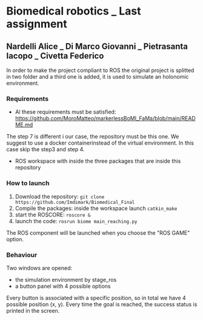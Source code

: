 # Biomedical robotics _ Last assignment
## Nardelli Alice _ Di Marco Giovanni _ Pietrasanta Iacopo _ Civetta Federico


In order to make the project compliant to ROS the original project is splitted in two folder and a third one is added, it is used to simulate an holonomic environment. 

### Requirements
  * Al these requirements must be satisfied: https://github.com/MoroMatteo/markerlessBoMI_FaMa/blob/main/README.md 
  
  The step 7 is different i our case, the repository must be this one.
  We suggest to use a docker containerinstead of the virtual environment. In this case skip the step3 and step 4. 
  
  * ROS workspace with inside the three packages that are inside this repository
 
### How to launch

1. Download the repository: ``git clone https://github.com/Imdimark/Biomedical_Final``
2. Compile the packages: inside the workspace launch ``catkin_make``
3. start the ROSCORE: ``roscore &`` 
5. launch the code: ``rosrun biome main_reaching.py``

The ROS component will be launched when you choose the "ROS GAME" option. 




### Behaviour
Two windows are opened:
* the simulation environment by stage_ros
* a button panel with 4 possible options

Every button is associated with a specific position, so in total we have 4 possible position (x, y). 
Every time the goal is reached, the success status is printed in the screen. 

 




